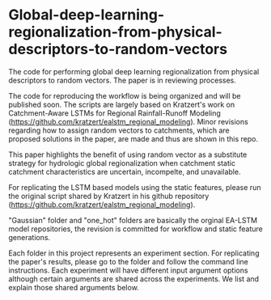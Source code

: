 # Global-deep-learning-regionalization-from-physical-descriptors-to-random-vectors
The code for performing global deep learning regionalization from physical descriptors to random vectors. The paper is in reviewing processes. 

The code for reproducing the workflow is being organized and will be published soon. The scripts are largely based on Kratzert's work on Catchment-Aware LSTMs for Regional Rainfall-Runoff Modeling (https://github.com/kratzert/ealstm_regional_modeling). Minor revisions regarding how to assign random vectors to catchments, which are proposed solutions in the paper, are made and thus are shown in this repo. 

This paper highlights the benefit of using random vector as a substitute strategy for hydrologic global regionalization when catchment static catchment characteristics are uncertain, incompelte, and unavailable. 

For replicating the LSTM based models using the static features, please run the original script shared by Kratzert in his github repository (https://github.com/kratzert/ealstm_regional_modeling). 

"Gaussian" folder and "one_hot" folders are basically the orginal EA-LSTM model repositories, the revision is committed for workflow and static feature generations.

Each folder in this project represents an experiment section. For replicating the paper's results, please go to the folder and follow the command line instructions. Each experiment will have different input argument options although certain arguments are shared across the experiments. We list and explain those shared arguments below. 
